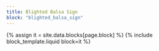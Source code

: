 ```yaml
---
title: Blighted Balsa Sign
block: "blighted_balsa_sign"
---
```


{% assign it = site.data.blocks[page.block] %}
{% include block_template.liquid block=it %}

